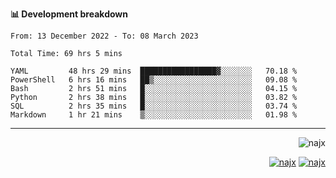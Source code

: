 <b>📊 Development breakdown</b>
<!--START_SECTION:waka-->

```text
From: 13 December 2022 - To: 08 March 2023

Total Time: 69 hrs 5 mins

YAML         48 hrs 29 mins  █████████████████▓░░░░░░░   70.18 %
PowerShell   6 hrs 16 mins   ██▒░░░░░░░░░░░░░░░░░░░░░░   09.08 %
Bash         2 hrs 51 mins   █░░░░░░░░░░░░░░░░░░░░░░░░   04.15 %
Python       2 hrs 38 mins   █░░░░░░░░░░░░░░░░░░░░░░░░   03.82 %
SQL          2 hrs 35 mins   █░░░░░░░░░░░░░░░░░░░░░░░░   03.74 %
Markdown     1 hr 21 mins    ▒░░░░░░░░░░░░░░░░░░░░░░░░   01.98 %
```

<!--END_SECTION:waka-->
-----
<p align="right">
  <img src="https://komarev.com/ghpvc/?username=najx&label=GitHub%20Profile%20Views&color=yellow&style=flat" alt="najx" />
</p align="center">
<p align="right">
  <a href="https://www.linkedin.com/in/abdx"><img src="https://img.shields.io/badge/LinkedIn--_.svg?style=social&logo=linkedin" alt="najx"></a>
  <a href="https://stackoverflow.com/users/19588110/najim-abdelmoula"><img src="https://img.shields.io/badge/Stack Overflow--_.svg?style=social&logo=stackoverflow" alt="najx"></a>
</p align="center">
